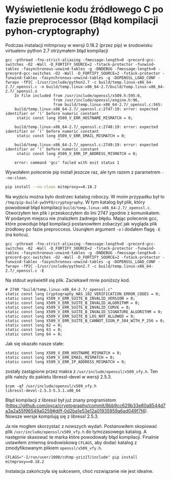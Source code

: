 # Wyświetlenie kodu źródłowego C po fazie preprocessor (Błąd kompilacji pyhon-cryptography)

Podczas instalacji mitmproxy w wersji 0.18.2 (przez pip) w środowisku virtualenv python 2.7 otrzymałem błąd kompilacji

```
gcc -pthread -fno-strict-aliasing -fmessage-length=0 -grecord-gcc-switches -O2 -Wall -D_FORTIFY_SOURCE=2 -fstack-protector -funwind-tables -fasynchronous-unwind-tables -g -DNDEBUG -fmessage-length=0 -grecord-gcc-switches -O2 -Wall -D_FORTIFY_SOURCE=2 -fstack-protector -funwind-tables -fasynchronous-unwind-tables -g -DOPENSSL_LOAD_CONF -fwrapv -fPIC -I/usr/include/python2.7 -c build/temp.linux-x86_64-2.7/_openssl.c -o build/temp.linux-x86_64-2.7/build/temp.linux-x86_64-2.7/_openssl.o
    In file included from /usr/include/openssl/x509.h:595:0,
                     from /usr/include/openssl/engine.h:96,
                     from build/temp.linux-x86_64-2.7/_openssl.c:565:
    build/temp.linux-x86_64-2.7/_openssl.c:2747:19: error: expected identifier or ‘(’ before numeric constant
     static const long X509_V_ERR_HOSTNAME_MISMATCH = 0;
                       ^
    build/temp.linux-x86_64-2.7/_openssl.c:2748:19: error: expected identifier or ‘(’ before numeric constant
     static const long X509_V_ERR_EMAIL_MISMATCH = 0;
                       ^
    build/temp.linux-x86_64-2.7/_openssl.c:2749:19: error: expected identifier or ‘(’ before numeric constant
     static const long X509_V_ERR_IP_ADDRESS_MISMATCH = 0;
                       ^
    error: command 'gcc' failed with exit status 1
```

Wywołałem polecenie pip install jeszcze raz, ale tym razem z parametrem `--no-clean`.
``` bash
pip install --no-clean mitmproxy==0.18.2
```

Na wyjściu można było dostrzec katalog roboczy. W moim przypadku był to `/tmp/pip-build-yw5VFQ/cryptography`.
W tym katalog był plik, który powodował błąd kompilacji `build/temp.linux-x86_64-2.7/_openssl.c`.
Otworzyłem ten plik i przeskoczyłem do lini 2747 zgodnie z komunikatem. W podanym miejscu nie znalazłem żadnego błędu.
Mając polecenie gcc, które powoduje błąd kompilacji postanowiłem zobaczyć jak wygląda plik źródłowy po fazie preproccess.
Usunąłem argument `-o` i dodałem flagę `-E` (na końcu).

```
gcc -pthread -fno-strict-aliasing -fmessage-length=0 -grecord-gcc-switches -O2 -Wall -D_FORTIFY_SOURCE=2 -fstack-protector -funwind-tables -fasynchronous-unwind-tables -g -DNDEBUG -fmessage-length=0 -grecord-gcc-switches -O2 -Wall -D_FORTIFY_SOURCE=2 -fstack-protector -funwind-tables -fasynchronous-unwind-tables -g -DOPENSSL_LOAD_CONF -fwrapv -fPIC -I/usr/include/python2.7 -c build/temp.linux-x86_64-2.7/_openssl.c -E
```

Na stdout wyświetlił się plik. Zaciekawił mnie poniższy kod.
```
# 2740 "build/temp.linux-x86_64-2.7/_openssl.c"
static const long Cryptography_HAS_102_VERIFICATION_ERROR_CODES = 0;
static const long X509_V_ERR_SUITE_B_INVALID_VERSION = 0;
static const long X509_V_ERR_SUITE_B_INVALID_ALGORITHM = 0;
static const long X509_V_ERR_SUITE_B_INVALID_CURVE = 0;
static const long X509_V_ERR_SUITE_B_INVALID_SIGNATURE_ALGORITHM = 0;
static const long X509_V_ERR_SUITE_B_LOS_NOT_ALLOWED = 0;
static const long X509_V_ERR_SUITE_B_CANNOT_SIGN_P_384_WITH_P_256 = 0;
static const long 62 = 0;
static const long 63 = 0;
static const long 64 = 0;
```

Jak się okazało nasze stałe:
```
static const long X509_V_ERR_HOSTNAME_MISMATCH = 0;
static const long X509_V_ERR_EMAIL_MISMATCH = 0;
static const long X509_V_ERR_IP_ADDRESS_MISMATCH = 0;
```
zostały zastąpione przez makra z `/usr/include/openssl/x509_vfy.h`.
Ten plik należy do pakietu libressl-devel w wersji 2.5.3.
```
$rpm -qf /usr/include/openssl/x509_vfy.h 
libressl-devel-2.5.3-5.3.1.x86_64
```

Błąd kompilacji z libressl był już znany  programistom (https://github.com/pyca/cryptography/commit/8bb9cc629b33e80a8544d7a3a2a55f96549a0259#diff-0d2ba1e53e12a01935959a6ad049f7f4).
Nowsze wersje kompilują się z libressl 2.5.3.

Ja nie mogłem skorzystać z nowszych wydań.
Postanowiłem skopiować plik `/usr/include/openssl/x509_vfy.h` do tymczasowego katalog.
A następnie skasować te marka które powodowały błąd kompilacji.
Finalnie ustawiłem zmienną środowiskową `CFLAGS`, aby dodać katalog  z zmodyfikowanym plikiem  `openssl/x509_vfy.h`.

```
CFLAGS="-I/run/user/1000/cdtmp-yziz1T/include" pip install mitmproxy==0.18.2
```

Instalacja zakończyła się sukcesem, choć rozwiązanie nie jest idealne.

